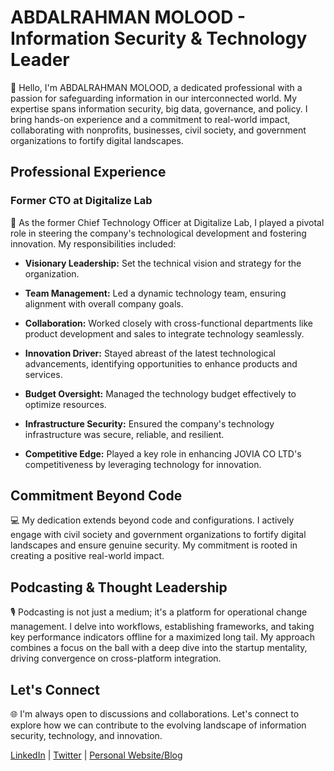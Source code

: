 # ABDALRAHMAN MOLOOD - Information Security & Technology Leader

👋 Hello, I'm ABDALRAHMAN MOLOOD, a dedicated professional with a passion for safeguarding information in our interconnected world. My expertise spans information security, big data, governance, and policy. I bring hands-on experience and a commitment to real-world impact, collaborating with nonprofits, businesses, civil society, and government organizations to fortify digital landscapes.

## Professional Experience

### Former CTO at Digitalize Lab

🚀 As the former Chief Technology Officer at Digitalize Lab, I played a pivotal role in steering the company's technological development and fostering innovation. My responsibilities included:

- **Visionary Leadership:** Set the technical vision and strategy for the organization.
  
- **Team Management:** Led a dynamic technology team, ensuring alignment with overall company goals.
  
- **Collaboration:** Worked closely with cross-functional departments like product development and sales to integrate technology seamlessly.

- **Innovation Driver:** Stayed abreast of the latest technological advancements, identifying opportunities to enhance products and services.

- **Budget Oversight:** Managed the technology budget effectively to optimize resources.

- **Infrastructure Security:** Ensured the company's technology infrastructure was secure, reliable, and resilient.

- **Competitive Edge:** Played a key role in enhancing JOVIA CO LTD's competitiveness by leveraging technology for innovation.

## Commitment Beyond Code

💻 My dedication extends beyond code and configurations. I actively engage with civil society and government organizations to fortify digital landscapes and ensure genuine security. My commitment is rooted in creating a positive real-world impact.

## Podcasting & Thought Leadership

🎙️ Podcasting is not just a medium; it's a platform for operational change management. I delve into workflows, establishing frameworks, and taking key performance indicators offline for a maximized long tail. My approach combines a focus on the ball with a deep dive into the startup mentality, driving convergence on cross-platform integration.

## Let's Connect

🌐 I'm always open to discussions and collaborations. Let's connect to explore how we can contribute to the evolving landscape of information security, technology, and innovation.

[LinkedIn](https://www.linkedin.com/in/amolood/) | [Twitter](https://x.com/a99l) | [Personal Website/Blog](https://amolood.com)
